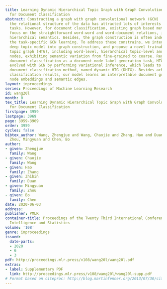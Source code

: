 ```yaml
---
title: Learning Dynamic Hierarchical Topic Graph with Graph Convolutional Network
  for Document Classification
abstract: Constructing a graph with graph convolutional network (GCN)  to explore
  the relational structure of the data has attracted lots of interests in various
  tasks. However, for document classification, existing graph based methods often
  focus on the straightforward word-word and word-document relations, ignoring the
  hierarchical semantics. Besides, the graph construction is often independent from
  the task-specific GCN learning. To address these constrains, we integrate a probabilistic
  deep topic model into graph construction, and propose a novel trainable hierarchical
  topic graph (HTG), including word-level, hierarchical topic-level and document-level
  nodes, exhibiting semantic variation from fine-grained to coarse. Regarding the
  document classification as a document-node label generation task, HTG can be dynamically
  evolved with GCN by performing variational inference, which leads to an end-to-end
  document classification method, named dynamic HTG (DHTG). Besides achieving state-of-the-art
  classification results, our model learns an interpretable document graph with meaningful
  node embeddings and semantic edges.
layout: inproceedings
series: Proceedings of Machine Learning Research
id: wang20l
month: 0
tex_title: Learning Dynamic Hierarchical Topic Graph with Graph Convolutional Network
  for Document Classification
firstpage: 3959
lastpage: 3969
page: 3959-3969
order: 3959
cycles: false
bibtex_author: Wang, Zhengjue and Wang, Chaojie and Zhang, Hao and Duan, Zhibin and
  Zhou, Mingyuan and Chen, Bo
author:
- given: Zhengjue
  family: Wang
- given: Chaojie
  family: Wang
- given: Hao
  family: Zhang
- given: Zhibin
  family: Duan
- given: Mingyuan
  family: Zhou
- given: Bo
  family: Chen
date: 2020-06-03
address: 
publisher: PMLR
container-title: Proceedings of the Twenty Third International Conference on Artificial
  Intelligence and Statistics
volume: '108'
genre: inproceedings
issued:
  date-parts:
  - 2020
  - 6
  - 3
pdf: http://proceedings.mlr.press/v108/wang20l/wang20l.pdf
extras:
- label: Supplementary PDF
  link: http://proceedings.mlr.press/v108/wang20l/wang20l-supp.pdf
# Format based on citeproc: http://blog.martinfenner.org/2013/07/30/citeproc-yaml-for-bibliographies/
---
```

